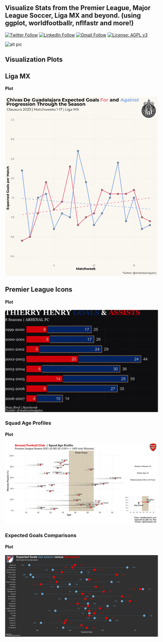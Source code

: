 ## Visualize Stats from the Premier League, Major League Soccer, Liga MX and beyond. (using ggplot, worldfootballr, nflfastr and more!)

[![Twitter Follow](https://img.shields.io/badge/Twitter-1DA1F2?style=for-the-badge&logo=twitter&logoColor=white)](https://twitter.com/AndresAnalytics)
[![LinkedIn Follow](https://img.shields.io/badge/LinkedIn-0077B5?style=for-the-badge&logo=linkedin&logoColor=white)](https://www.linkedin.com/in/andresgonzalez26/)
[![Gmail Follow](https://img.shields.io/badge/Gmail-D14836?style=for-the-badge&logo=gmail&logoColor=white)](mailto:gonzalez.andrespsg@gmail.com)
[![License: AGPL v3](https://img.shields.io/badge/license-AGP%20v3-blueviolet)](https://www.gnu.org/licenses/agpl-3.0)

![alt pic](https://www.gemini-us.com/wp-content/uploads/2020/04/sports-Data-Analytics.jpg)

## Visualization Plots

## Liga MX 
#### Plot
![alt text](https://raw.githubusercontent.com/OKcomputer626/football_ggplots/main/Liga%20MX/Output/Chivas%20De%20Guadalajara%20Expected%20Goals%20For%20and%20Against.png)

## Premier League Icons
#### Plot
![alt text](https://raw.githubusercontent.com/OKcomputer626/football_ggplots/main/Premier%20League%20Icons/Output/Thierry%20Henry%20Goals%20and%20Assists.png)

### Squad Age Profiles
#### Plot
![alt text](https://raw.githubusercontent.com/OKcomputer626/football_ggplots/main/Premier%20League%202021-2022/output/arsenal_age_utility_2022.png)

### Expected Goals Comparisons
#### Plot
![alt text](https://raw.githubusercontent.com/OKcomputer626/football_ggplots/main/MLS%202021/Output/MLS_xG_2020_2021.png)
